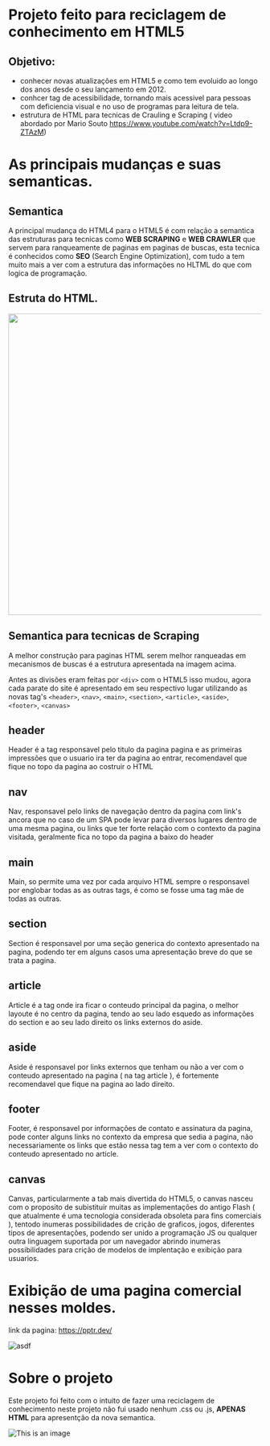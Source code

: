 # Projeto feito para reciclagem de conhecimento em HTML5
## Objetivo:
- conhecer novas atualizações em HTML5 e como tem evoluido ao longo dos anos desde o seu lançamento em 2012.
- conhcer tag de acessibilidade, tornando mais acessivel para pessoas com deficiencia visual e no uso de programas para leitura de tela.
- estrutura de HTML para tecnicas de Crauling e Scraping ( video abordado por Mario Souto https://www.youtube.com/watch?v=Ltdp9-ZTAzM)

# As principais mudanças e suas semanticas.
## Semantica

A principal mudança do HTML4 para o HTML5 é com relação a semantica das estruturas para tecnicas como __WEB SCRAPING__ e __WEB CRAWLER__ que servem para ranqueamente de paginas em paginas de buscas, esta tecnica é conhecidos como __SEO__ (Search Engine Optimization), com tudo a tem muito mais a ver com a estrutura das informações no HLTML do que com logica de programação.

## Estruta do HTML.

 <img src="https://user-images.githubusercontent.com/6175226/210110149-7ecbb65b-6242-409a-807b-ed16acf91a9c.jpg" width="600" align="">

## Semantica para tecnicas de Scraping

A melhor construção para paginas HTML serem melhor ranqueadas em mecanismos de buscas é a estrutura apresentada na imagem acima.

Antes as divisões eram feitas por ```<div>``` com o HTML5 isso mudou, agora cada parate do site é apresentado em seu respectivo lugar utilizando as novas tag's ```<header>```, ```<nav>```, ```<main>```, ```<section>```, ```<article>```, ```<aside>```, ```<footer>```, ```<canvas>```

## header

Header é a tag responsavel pelo titulo da pagina pagina e as primeiras impressões que o usuario ira ter da pagina ao entrar, recomendavel que fique no topo da pagina ao costruir o HTML

## nav

Nav, responsavel pelo links de navegação dentro da pagina com link's ancora que no caso de um SPA pode levar para diversos lugares dentro de uma mesma pagina, ou links que ter forte relação com o contexto da pagina visitada, geralmente fica no topo da pagina a baixo do header

## main

Main, so permite uma vez por cada arquivo HTML sempre o responsavel por englobar todas as as outras tags, é como se fosse uma tag mãe de todas as outras.

## section

Section é responsavel por uma seção generica do contexto apresentado na pagina, podendo ter em alguns casos uma apresentação breve do que se trata a pagina.

## article

Article é a tag onde ira ficar o conteudo principal da pagina, o melhor layoute é no centro da pagina, tendo ao seu lado esquedo as informações do section e ao seu lado direito os links externos do aside.

## aside

Aside é responsavel por links externos que tenham ou não a ver com o conteudo apresentado na pagina ( na tag article ), é fortemente recomendavel que fique na pagina ao lado direito.

## footer

Footer, é responsavel por informações de contato e assinatura da pagina, pode conter alguns links no contexto da empresa que sedia a pagina, não necessariamente os links que estão nessa tag tem a ver com o contexto do conteudo apresentado no article.

## canvas

Canvas, particularmente a tab mais divertida do HTML5, o canvas nasceu com o proposito de subistituir muitas as implementações do antigo Flash ( que atualmente é uma tecnologia considerada obsoleta para fins comerciais ), tentodo inumeras possibilidades de crição de graficos, jogos, diferentes tipos de apresentações, podendo ser unido a programação JS ou qualquer outra linguagem suportada por um navegador abrindo inumeras possibilidades para crição de modelos de implentação e exibição para usuarios. 


# Exibição de uma pagina comercial nesses moldes.

link da pagina: https://pptr.dev/

![asdf](https://user-images.githubusercontent.com/6175226/210113744-b5c86ba2-6755-43b3-a26c-2ddbaa24ad88.png)

# Sobre o projeto
Este projeto foi feito com o intuito de fazer uma reciclagem de conhecimento neste projeto não fui usado nenhum .css ou .js, __APENAS HTML__ para apresentção da nova semantica.

![This is an image](https://myoctocat.com/assets/images/base-octocat.svg)
